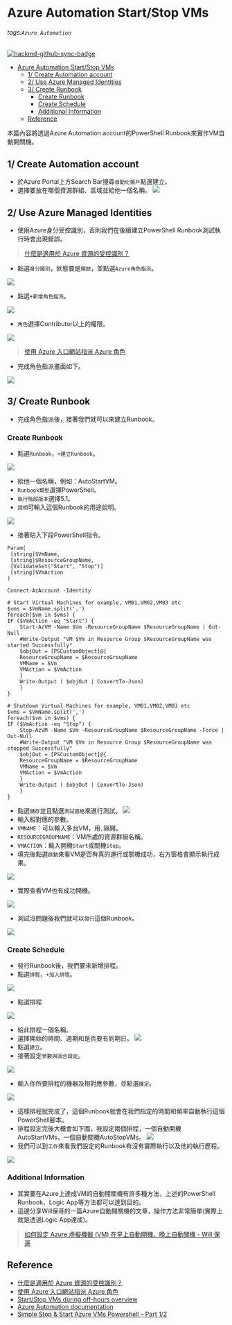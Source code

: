 
# Azure Automation Start/Stop VMs

###### tags:`Azure Automation`

[![hackmd-github-sync-badge](https://hackmd.io/OK28GSpiQ2aOvDgYZeo4dQ/badge)](https://hackmd.io/OK28GSpiQ2aOvDgYZeo4dQ)

- [Azure Automation Start/Stop VMs](#azure-automation-start-stop-vms)
  * [1/ Create Automation account](#1-create-automation-account)
  * [2/ Use Azure Managed Identities](#2-use-azure-managed-identities)
  * [3/ Create Runbook](#3-create-runbook)
    + [Create Runbook](#create-runbook)
    + [Create Schedule](#create-schedule)
    + [Additional Information](#additional-information)
  * [Reference](#reference)

本篇內容將透過Azure Automation account的PowerShell Runbook來實作VM自動開關機。
## 1/ Create Automation account
* 於Azure Portal上方Search Bar搜尋`自動化帳戶`點選建立。
* 選擇要放在哪個資源群組、區域並給他一個名稱。
![](https://i.imgur.com/GzCzS4w.png)

## 2/ Use Azure Managed Identities
* 使用Azure身分受控識別，否則我們在後續建立PowerShell Runbook測試執行時會出現錯誤。
> [什麼是適用於 Azure 資源的受控識別？](https://learn.microsoft.com/zh-tw/azure/active-directory/managed-identities-azure-resources/overview)
* 點選`身分識別`，狀態要是`開啟`，並點選`Azure角色指派`。

![](https://i.imgur.com/c8nK6ab.png)
* 點選`+新增角色指派`。

![](https://i.imgur.com/LMcUP3f.png)
* `角色`選擇Contributor以上的權限。

![](https://i.imgur.com/MSSdLtC.png)
> [使用 Azure 入口網站指派 Azure 角色](https://learn.microsoft.com/zh-tw/azure/role-based-access-control/role-assignments-portal?tabs=current)
* 完成角色指派畫面如下。

![](https://i.imgur.com/xH0eYNv.png)

## 3/ Create Runbook
* 完成角色指派後，接著我們就可以來建立Runbook。
### Create Runbook
* 點選`Runbook`，`+建立Runbook`。

![](https://i.imgur.com/PDlfTsS.png)
* 給他一個名稱，例如：AutoStartVM。
* `Runbook類型`選擇PowerShell。
* `執行階段版本`選擇5.1。
* `說明`可輸入這個Runbook的用途說明。

![](https://i.imgur.com/eS1H0ts.png)
* 接著貼入下段PowerShell指令。
```powershell=
Param(
 [string]$VmName,
 [string]$ResourceGroupName,
 [ValidateSet("Start", "Stop")]
 [string]$VmAction
)

Connect-AzAccount -Identity

# Start Virtual Machines for example, VM01,VM02,VM03 etc
$vms = $VmName.split(',')
foreach($vm in $vms) {
IF ($VmAction -eq "Start") {
    Start-AzVM -Name $Vm -ResourceGroupName $ResourceGroupName | Out-Null
    #Write-Output "VM $Vm in Resource Group $ResourceGroupName was started Successfully" 
    $objOut = [PSCustomObject]@{
    ResourceGroupName = $ResourceGroupName
    VMName = $Vm
    VMAction = $VmAction
    }
    Write-Output ( $objOut | ConvertTo-Json)
    }
}

# Shutdown Virtual Machines for example, VM01,VM02,VM03 etc
$vms = $VmName.split(',')
foreach($vm in $vms) {
IF ($VmAction -eq "Stop") {
    Stop-AzVM -Name $Vm -ResourceGroupName $ResourceGroupName -Force | Out-Null
    #Write-Output "VM $Vm in Resource Group $ResourceGroupName was stopped Successfully"
    $objOut = [PSCustomObject]@{
    ResourceGroupName = $ResourceGroupName
    VMName = $Vm
    VMAction = $VmAction
    }
    Write-Output ( $objOut | ConvertTo-Json)
    }
}
```
* 點選`儲存`並且點選`測試窗格`來進行測試。
![](https://i.imgur.com/DwG1N0c.png)
* 輸入相對應的參數。
* `VMNAME`：可以輸入多台VM，用`,`隔開。
* `RESOURCEGROUPNAME`：VM所處的資源群組名稱。
* `VMACTION`：輸入開機`Start`或關機`Stop`。
* 填完後點選`啟動`來看VM是否有真的運行或關機成功，右方窗格會顯示執行成果。

![](https://i.imgur.com/EZCbR27.png)
* 實際查看VM也有成功開機。

![](https://i.imgur.com/tgzzfnu.png)
* 測試沒問題後我們就可以`發行`這個Runbook。

![](https://i.imgur.com/qivX9ja.png)

### Create Schedule
* 發行Runbook後，我們要來新增排程。
* 點選`排程`，`+加入排程`。

![](https://i.imgur.com/ubsx11u.png)
* 點選排程

![](https://i.imgur.com/jQxKgId.png)
* 給此排程一個名稱。
* 選擇開始的時間、週期和是否要有到期日。
![](https://i.imgur.com/rmLY0Lp.png)
* 點選`建立`。
* 接著設定`參數與回合設定`。

![](https://i.imgur.com/8wUpl2r.png)
* 輸入你所要排程的機器及相對應參數，並點選`確定`。

![](https://i.imgur.com/RWW2jRI.png)
* 這樣排程就完成了，這個Runbook就會在我們指定的時間和頻率自動執行這個PowerShell腳本。
* 排程設定完後大概會如下圖，我設定兩個排程，一個自動開機AutoStartVMs，一個自動關機AutoStopVMs。
![](https://i.imgur.com/GgXRmfa.png)
* 我們可以到`工作`來看我們設定的Runbook有沒有實際執行以及他的執行歷程。

![](https://i.imgur.com/yrSOxNU.png)

### Additional Information
* 其實要在Azure上達成VM的自動開關機有許多種方法，上述的PowerShell Runbook、Logic App等方法都可以達到目的。
* 這邊分享Will保哥的一篇Azure自動開關機的文章，操作方法非常簡單(實際上就是透過Logic App達成)。
> [如何設定 Azure 虛擬機器 (VM) 在早上自動開機、晚上自動關機 - Will 保哥](https://blog.miniasp.com/post/2021/06/12/Auto-Shutdown-and-Auto-Start-during-Off-hours-in-an-Azure-VM)
## Reference
* [什麼是適用於 Azure 資源的受控識別？](https://learn.microsoft.com/zh-tw/azure/active-directory/managed-identities-azure-resources/overview)
* [使用 Azure 入口網站指派 Azure 角色](https://learn.microsoft.com/zh-tw/azure/role-based-access-control/role-assignments-portal?tabs=current)
* [Start/Stop VMs during off-hours overview](https://learn.microsoft.com/en-us/azure/automation/automation-solution-vm-management?WT.mc_id=DT-MVP-4015686)
* [Azure Automation documentation](https://learn.microsoft.com/en-us/azure/automation/?WT.mc_id=DT-MVP-4015686)
* [Simple Stop & Start Azure VMs Powershell – Part 1/2](https://www.cloudinspired.com/simple-stop-start-azure-vms-powershell/)







